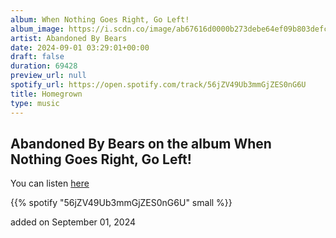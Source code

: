 ```yaml
---
album: When Nothing Goes Right, Go Left!
album_image: https://i.scdn.co/image/ab67616d0000b273debe64ef09b803defc332125
artist: Abandoned By Bears
date: 2024-09-01 03:29:01+00:00
draft: false
duration: 69428
preview_url: null
spotify_url: https://open.spotify.com/track/56jZV49Ub3mmGjZES0nG6U
title: Homegrown
type: music
---
```



## Abandoned By Bears on the album When Nothing Goes Right, Go Left!

You can listen [here](https://open.spotify.com/track/56jZV49Ub3mmGjZES0nG6U)

{{% spotify "56jZV49Ub3mmGjZES0nG6U" small %}}

added on September 01, 2024